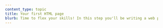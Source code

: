 ```yaml
---
content_type: topic
title: Your first HTML page 
blurb: Time to flex your skills! In this step you'll be writing a web page from scratch on your own device. 
---
```




